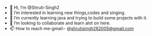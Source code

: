 - 👋 Hi, I’m @Shruti-Singh2
- 👀 I’m interested in learning new things,codes and singing.
- 🌱 I’m currently learning java and trying to build some projects with it.
- 💞️ I’m looking to collaborate and learn alot on here.
- 📫 How to reach me-gmail:- @shrutisingh262005@gmail.com

<!---
Shruti-Singh2/Shruti-Singh2 is a ✨ special ✨ repository because its `README.md` (this file) appears on your GitHub profile.
You can click the Preview link to take a look at your changes.
--->
